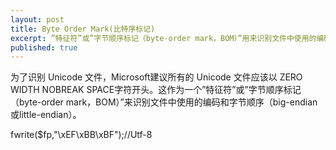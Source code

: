 ```yaml
---
layout: post
title: Byte Order Mark(比特序标记)
excerpt: ”特征符”或”字节顺序标记（byte-order mark，BOM）”用来识别文件中使用的编码和字节顺序（big-endian或little-endian）。
published: true
---
```


为了识别 Unicode 文件，Microsoft建议所有的 Unicode 文件应该以 ZERO WIDTH NOBREAK SPACE字符开头。这作为一个”特征符”或”字节顺序标记（byte-order mark，BOM）”来识别文件中使用的编码和字节顺序（big-endian或little-endian）。

fwrite($fp,"\xEF\xBB\xBF");//Utf-8
